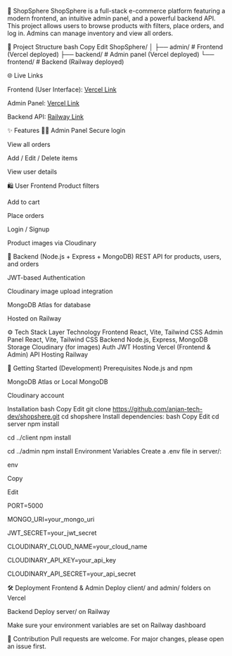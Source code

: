 🛒 ShopSphere
ShopSphere is a full-stack e-commerce platform featuring a modern frontend, an intuitive admin panel, and a powerful backend API.
This project allows users to browse products with filters, place orders, and log in. Admins can manage inventory and view all orders.

📁 Project Structure
bash
Copy
Edit
ShopSphere/
│
├── admin/             # Frontend (Vercel deployed)
├── backend/              # Admin panel (Vercel deployed)
└── frontend/             # Backend (Railway deployed)


🌐 Live Links

Frontend (User Interface): [Vercel Link](https://shop-sphere-wfqh.vercel.app/)

Admin Panel: [Vercel Link](https://shop-sphere-cuwf.vercel.app/)

Backend API: [Railway Link](https://shopsphere-production-61e6.up.railway.app/)

✨ Features
🧑‍💼 Admin Panel
Secure login

View all orders

Add / Edit / Delete items

View user details

🛍️ User Frontend
Product filters

Add to cart

Place orders

Login / Signup

Product images via Cloudinary

🔧 Backend (Node.js + Express + MongoDB)
REST API for products, users, and orders

JWT-based Authentication

Cloudinary image upload integration

MongoDB Atlas for database

Hosted on Railway

⚙️ Tech Stack
Layer	Technology
Frontend	React, Vite, Tailwind CSS
Admin Panel	React, Vite, Tailwind CSS
Backend	Node.js, Express, MongoDB
Storage	Cloudinary (for images)
Auth	JWT
Hosting	Vercel (Frontend & Admin)
API Hosting	Railway

🚀 Getting Started (Development)
Prerequisites
Node.js and npm

MongoDB Atlas or Local MongoDB

Cloudinary account

Installation
bash
Copy
Edit
git clone https://github.com/anjan-tech-dev/shopshere.git
cd shopshere
Install dependencies:
bash
Copy
Edit
cd server
npm install

cd ../client
npm install

cd ../admin
npm install
Environment Variables
Create a .env file in server/:

env

Copy

Edit

PORT=5000

MONGO_URI=your_mongo_uri

JWT_SECRET=your_jwt_secret

CLOUDINARY_CLOUD_NAME=your_cloud_name

CLOUDINARY_API_KEY=your_api_key

CLOUDINARY_API_SECRET=your_api_secret

🛠 Deployment
Frontend & Admin
Deploy client/ and admin/ folders on Vercel

Backend
Deploy server/ on Railway

Make sure your environment variables are set on Railway dashboard

🙌 Contribution
Pull requests are welcome. For major changes, please open an issue first.
